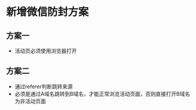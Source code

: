 # 新增微信防封方案
## 方案一
* 活动页必须使用浏览器打开
  
## 方案二
* 通过referer判断跳转来源 
* 必须是通过A域名跳转到B域名，才能正常浏览活动页面，否则直接打开B域名为非活动页面

